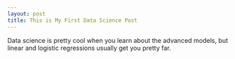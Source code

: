```yaml
---
layout: post
title: This is My First Data Science Post
---
```


Data science is pretty cool when you learn about the advanced models, but linear and logistic regressions usually get you pretty far.